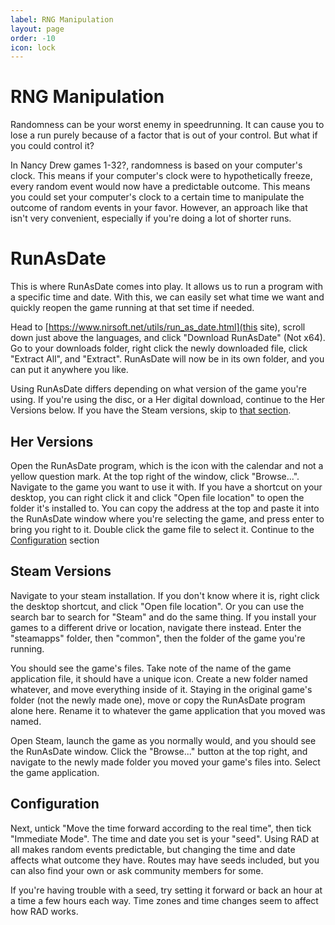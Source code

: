 ```yaml
---
label: RNG Manipulation
layout: page
order: -10
icon: lock
---
```


# RNG Manipulation

Randomness can be your worst enemy in speedrunning. It can cause you to lose a run purely because of a factor that is out of your control. But what if you could control it?

In Nancy Drew games 1-32?, randomness is based on your computer's clock. This means if your computer's clock were to hypothetically freeze, every random event would now have a predictable outcome. This means you could set your computer's clock to a certain time to manipulate the outcome of random events in your favor. However, an approach like that isn't very convenient, especially if you're doing a lot of shorter runs.

# RunAsDate

This is where RunAsDate comes into play. It allows us to run a program with a specific time and date. With this, we can easily set what time we want and quickly reopen the game running at that set time if needed. 

Head to [https://www.nirsoft.net/utils/run_as_date.html](this site), scroll down just above the languages, and click "Download RunAsDate" (Not x64). Go to your downloads folder, right click the newly downloaded file, click "Extract All", and "Extract". RunAsDate will now be in its own folder, and you can put it anywhere you like.

Using RunAsDate differs depending on what version of the game you're using. If you're using the disc, or a Her digital download, continue to the Her Versions below. If you have the Steam versions, skip to [that section](/advanced/rng-manip.md/#steam-versions).

## Her Versions

Open the RunAsDate program, which is the icon with the calendar and not a yellow question mark. At the top right of the window, click "Browse...". Navigate to the game you want to use it with. If you have a shortcut on your desktop, you can right click it and click "Open file location" to open the folder it's installed to. You can copy the address at the top and paste it into the RunAsDate window where you're selecting the game, and press enter to bring you right to it. Double click the game file to select it. Continue to the [Configuration](/advanced/rng-manip.md/#configuration) section

## Steam Versions

Navigate to your steam installation. If you don't know where it is, right click the desktop shortcut, and click "Open file location". Or you can use the search bar to search for "Steam" and do the same thing. If you install your games to a different drive or location, navigate there instead. Enter the "steamapps" folder, then "common", then the folder of the game you're running.

You should see the game's files. Take note of the name of the game application file, it should have a unique icon. Create a new folder named whatever, and move everything inside of it. Staying in the original game's folder (not the newly made one), move or copy the RunAsDate program alone here. Rename it to whatever the game application that you moved was named. 

Open Steam, launch the game as you normally would, and you should see the RunAsDate window. Click the "Browse..." button at the top right, and navigate to the newly made folder you moved your game's files into. Select the game application.

## Configuration

Next, untick "Move the time forward according to the real time", then tick "Immediate Mode". The time and date you set is your "seed". Using RAD at all makes random events predictable, but changing the time and date affects what outcome they have. Routes may have seeds included, but you can also find your own or ask community members for some.

If you're having trouble with a seed, try setting it forward or back an hour at a time a few hours each way. Time zones and time changes seem to affect how RAD works.
